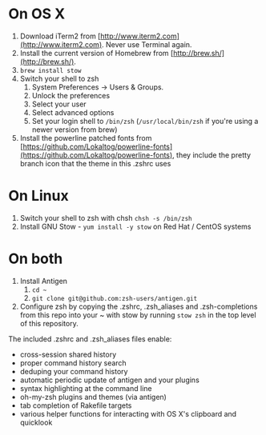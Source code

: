 # On OS X
1. Download iTerm2 from [http://www.iterm2.com](http://www.iterm2.com). Never use Terminal again.
2. Install the current version of Homebrew from [http://brew.sh/](http://brew.sh/).
3. ```brew install stow```
4. Switch your shell to zsh
    1. System Preferences -> Users & Groups.
    2. Unlock the preferences
    3. Select your user
    3. Select advanced options
    4. Set your login shell to ```/bin/zsh``` (```/usr/local/bin/zsh``` if you're using a newer version from brew)
5. Install the powerline patched fonts from [https://github.com/Lokaltog/powerline-fonts](https://github.com/Lokaltog/powerline-fonts), they include the pretty branch icon that the theme in this .zshrc uses

# On Linux
1. Switch your shell to zsh with chsh ```chsh -s /bin/zsh```
2. Install GNU Stow - ```yum install -y stow``` on Red Hat / CentOS systems

# On both
1. Install Antigen
    1. ```cd ~```
    2. ```git clone git@github.com:zsh-users/antigen.git```
2. Configure zsh by copying the .zshrc, .zsh_aliases and .zsh-completions from this repo into your ~ with stow by running ```stow zsh``` in the top level of this repository.

The included .zshrc and .zsh_aliases files enable:
* cross-session shared history
* proper command history search
* deduping your command history
* automatic periodic update of antigen and your plugins
* syntax highlighting at the command line
* oh-my-zsh plugins and themes (via antigen)
* tab completion of Rakefile targets
* various helper functions for interacting with OS X's clipboard and quicklook
